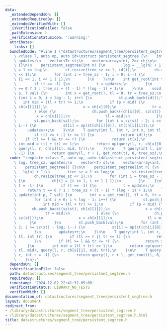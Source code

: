 ```yaml
---
data:
  _extendedDependsOn: []
  _extendedRequiredBy: []
  _extendedVerifiedWith: []
  _isVerificationFailed: false
  _pathExtension: h
  _verificationStatusIcon: ':warning:'
  attributes:
    links: []
  bundledCode: "#line 1 \"datastructures/segment_tree/persistent_segtree.h\"\ntemplate\
    \ <class T, auto op, auto id>\nstruct persistent_segtree {\n    int log, tree_sz,\
    \ updates;\n    vector<T> st;\n    vector<array<int, 2>> ch;\n\n    persistent_segtree()\
    \ {}\n\n    persistent_segtree(int n) {\n        log = __lg(n) + 1;\n        tree_sz\
    \ = 1 << log;\n        st.resize(tree_sz << 1, id());\n        ch.resize(tree_sz\
    \ << 1);\n        for (int i = tree_sz - 1; i > 0; i--) {\n            ch[i] =\
    \ {i << 1, i << 1 | 1};\n        }\n    }\n\n    int get_root(int t = -1) {\n\
    \        if (t == -1) {\n            t = updates;\n        }\n        return t\
    \ == 0 ? 1 : tree_sz + (t - 1) * (log - 1) + 1;\n    }\n\n    void update(int\
    \ p, T val) {\n        int x = get_root(), tl = 0, tr = tree_sz;\n        for\
    \ (int i = 0; i < log - 1; i++) {\n            st.push_back(id());\n         \
    \   int mid = (tl + tr) >> 1;\n            if (p < mid) {\n                ch.push_back({sz(st),\
    \ ch[x][1]});\n                x = ch[x][0];\n                tr = mid;\n    \
    \        } else {\n                ch.push_back({ch[x][0], sz(st)});\n       \
    \         x = ch[x][1];\n                tl = mid;\n            }\n        }\n\
    \        st.push_back(val);\n        for (int i = sz(st) - 2; i >= sz(st) - log;\
    \ i--) {\n            st[i] = op(st[ch[i][0]], st[ch[i][1]]);\n        }\n   \
    \     updates++;\n    }\n\n    T query(int l, int r, int x, int tl, int tr) {\n\
    \        if (tl >= r || tr <= l) {\n            return id();\n        }\n    \
    \    if (tl >= l && tr <= r) {\n            return st[x];\n        }\n       \
    \ int mid = (tl + tr) >> 1;\n        return op(query(l, r, ch[x][0], tl, mid),\
    \ query(l, r, ch[x][1], mid, tr));\n    }\n\n    T query(int l, int r, int t =\
    \ -1) {\n        return query(l, r + 1, get_root(t), 0, tree_sz);\n    }\n};\n"
  code: "template <class T, auto op, auto id>\nstruct persistent_segtree {\n    int\
    \ log, tree_sz, updates;\n    vector<T> st;\n    vector<array<int, 2>> ch;\n\n\
    \    persistent_segtree() {}\n\n    persistent_segtree(int n) {\n        log =\
    \ __lg(n) + 1;\n        tree_sz = 1 << log;\n        st.resize(tree_sz << 1, id());\n\
    \        ch.resize(tree_sz << 1);\n        for (int i = tree_sz - 1; i > 0; i--)\
    \ {\n            ch[i] = {i << 1, i << 1 | 1};\n        }\n    }\n\n    int get_root(int\
    \ t = -1) {\n        if (t == -1) {\n            t = updates;\n        }\n   \
    \     return t == 0 ? 1 : tree_sz + (t - 1) * (log - 1) + 1;\n    }\n\n    void\
    \ update(int p, T val) {\n        int x = get_root(), tl = 0, tr = tree_sz;\n\
    \        for (int i = 0; i < log - 1; i++) {\n            st.push_back(id());\n\
    \            int mid = (tl + tr) >> 1;\n            if (p < mid) {\n         \
    \       ch.push_back({sz(st), ch[x][1]});\n                x = ch[x][0];\n   \
    \             tr = mid;\n            } else {\n                ch.push_back({ch[x][0],\
    \ sz(st)});\n                x = ch[x][1];\n                tl = mid;\n      \
    \      }\n        }\n        st.push_back(val);\n        for (int i = sz(st) -\
    \ 2; i >= sz(st) - log; i--) {\n            st[i] = op(st[ch[i][0]], st[ch[i][1]]);\n\
    \        }\n        updates++;\n    }\n\n    T query(int l, int r, int x, int\
    \ tl, int tr) {\n        if (tl >= r || tr <= l) {\n            return id();\n\
    \        }\n        if (tl >= l && tr <= r) {\n            return st[x];\n   \
    \     }\n        int mid = (tl + tr) >> 1;\n        return op(query(l, r, ch[x][0],\
    \ tl, mid), query(l, r, ch[x][1], mid, tr));\n    }\n\n    T query(int l, int\
    \ r, int t = -1) {\n        return query(l, r + 1, get_root(t), 0, tree_sz);\n\
    \    }\n};"
  dependsOn: []
  isVerificationFile: false
  path: datastructures/segment_tree/persistent_segtree.h
  requiredBy: []
  timestamp: '2024-12-02 22:41:32-05:00'
  verificationStatus: LIBRARY_NO_TESTS
  verifiedWith: []
documentation_of: datastructures/segment_tree/persistent_segtree.h
layout: document
redirect_from:
- /library/datastructures/segment_tree/persistent_segtree.h
- /library/datastructures/segment_tree/persistent_segtree.h.html
title: datastructures/segment_tree/persistent_segtree.h
---
```

